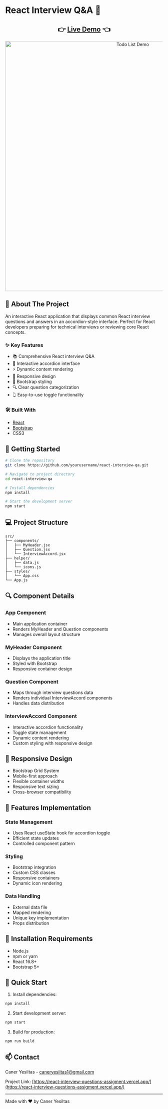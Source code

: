 # React Interview Q&A 📝

<div align="center">
  <h2>
    👉 <a href="https://react-interview-questions-assigment.vercel.app/">Live Demo</a> 👈
  </h2>
</div>

<div align="center">
  <img src="/assets/React-Interview.gif" alt="Todo List Demo" width="800"/>
</div>

## 📌 About The Project

An interactive React application that displays common React interview questions and answers in an accordion-style interface. Perfect for React developers preparing for technical interviews or reviewing core React concepts.

### ✨ Key Features

- 📚 Comprehensive React interview Q&A
- 🔄 Interactive accordion interface
- ⚡ Dynamic content rendering
- 📱 Responsive design
- 🎨 Bootstrap styling
- 🔍 Clear question categorization
- 👆 Easy-to-use toggle functionality

### 🛠️ Built With

- [React](https://reactjs.org/)
- [Bootstrap](https://getbootstrap.com/)
- CSS3

## 🚀 Getting Started

```bash
# Clone the repository
git clone https://github.com/yourusername/react-interview-qa.git

# Navigate to project directory
cd react-interview-qa

# Install dependencies
npm install

# Start the development server
npm start
```

## 💻 Project Structure

```
src/
├── components/
│   ├── MyHeader.jsx
│   ├── Question.jsx
│   └── InterviewAccord.jsx
├── helper/
│   ├── data.js
│   └── icons.js
├── styles/
│   └── App.css
└── App.js
```

## 🔍 Component Details

### App Component
- Main application container
- Renders MyHeader and Question components
- Manages overall layout structure

### MyHeader Component
- Displays the application title
- Styled with Bootstrap
- Responsive container design

### Question Component
- Maps through interview questions data
- Renders individual InterviewAccord components
- Handles data distribution

### InterviewAccord Component
- Interactive accordion functionality
- Toggle state management
- Dynamic content rendering
- Custom styling with responsive design

## 📱 Responsive Design

- Bootstrap Grid System
- Mobile-first approach
- Flexible container widths
- Responsive text sizing
- Cross-browser compatibility

## 🎯 Features Implementation

### State Management
- Uses React useState hook for accordion toggle
- Efficient state updates
- Controlled component pattern

### Styling
- Bootstrap integration
- Custom CSS classes
- Responsive containers
- Dynamic icon rendering

### Data Handling
- External data file
- Mapped rendering
- Unique key implementation
- Props distribution

## 🔧 Installation Requirements

- Node.js
- npm or yarn
- React 16.8+
- Bootstrap 5+

## 🚀 Quick Start

1. Install dependencies:
```bash
npm install
```

2. Start development server:
```bash
npm start
```

3. Build for production:
```bash
npm run build
```

## 📫 Contact

Caner Yesiltas - caneryesiltas1@gmail.com

Project Link: [https://react-interview-questions-assigment.vercel.app/](https://react-interview-questions-assigment.vercel.app/)

---
Made with ❤️ by Caner Yesiltas